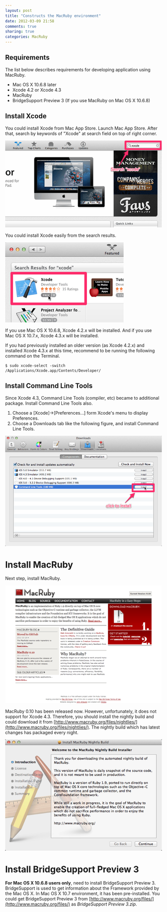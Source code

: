 ```yaml
---
layout: post
title: "Constructs the MacRuby environment"
date: 2012-03-09 21:58
comments: true
sharing: true
categories: MacRuby
---
```


## Requirements

The list below describes requirements for developing application using MacRuby.

- Mac OS X 10.6.8 later
- Xcode 4.2 or Xcode 4.3
- MacRuby
- BridgeSupport Preview 3 (If you use MacRuby on Mac OS X 10.6.8)

## Install Xcode
You could install Xcode from Mac App Store. Launch Mac App Store. After that, search by keywords of "Xcode" at search field on top of right corner.

![image](/images/en/intro-install/search_xcode.png)

You could install Xcode easily from the search results.

![image](/images/en/intro-install/xcode.png)

If you use Mac OS X 10.6.8, Xcode 4.2.x will be installed. And if you use Mac OS X 10.7.x, Xcode 4.3.x will be installed.

<div class="note">
<p>
If you had previously installed an older version (as Xcode 4.2.x) and installed Xcode 4.3.x at this time,
recommend to be running the following command on the Terminal.
</p>

```
$ sudo xcode-select -switch /Applications/Xcode.app/Contents/Developer/
```
</div>


## Install Command Line Tools
Since Xcode 4.3, Command Line Tools (compiler, etc) became to additional package. Install Command Line Tools also.

1. Choose a [Xcode]->[Preferences…] form Xcode's menu to display Preferences.
2. Choose a Downloads tab like the following figure, and install Command Line Tools.

![image](/images/en/intro-install/command_line_tools.png)


# Install MacRuby
Next step, install MacRuby.

![image](/images/en/intro-install/macruby_org.png)

MacRuby 0.10 has been released now. However, unfortunately, it does not support for Xcode 4.3. Therefore, you should install the nightly build and could download it from [http://www.macruby.org/files/nightlies/](http://www.macruby.org/files/nightlies/). The nightly build which has latest changes has packaged every night.

![image](/images/en/intro-install/nightly_build.png)


# Install BridgeSupport Preview 3
**For Mac OS X 10.6.8 users only**, need to install BridgeSupport Preview 3. BridgeSupport is used to get information about the Framework provided by the Mac OS X. In Mac OS X 10.7 environment, it has been pre-installed. You could get BridgeSupport Preview 3 from [http://www.macruby.org/files/](http://www.macruby.org/files/) as *BridgeSupport Preview 3.zip*.
